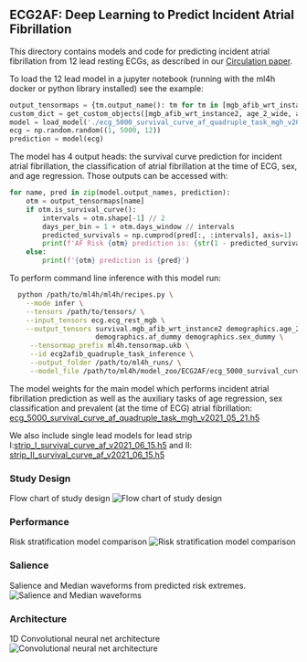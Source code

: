 ## ECG2AF: Deep Learning to Predict Incident Atrial Fibrillation
This directory contains models and code for predicting incident atrial fibrillation from 12 lead resting ECGs, as described in our 
[Circulation paper](https://www.ahajournals.org/doi/full/10.1161/CIRCULATIONAHA.121.057480).

To load the 12 lead model in a jupyter notebook (running with the ml4h docker or python library installed) see the example: 
```python
output_tensormaps = {tm.output_name(): tm for tm in [mgb_afib_wrt_instance2, age_2_wide, af_dummy, sex_dummy3]}
custom_dict = get_custom_objects([mgb_afib_wrt_instance2, age_2_wide, af_dummy, sex_dummy3])
model = load_model('./ecg_5000_survival_curve_af_quadruple_task_mgh_v2021_05_21.h5', custom_objects=custom_dict)
ecg = np.random.random((1, 5000, 12))
prediction = model(ecg)
```
The model has 4 output heads: the survival curve prediction for incident atrial fibrillation, the classification of atrial fibrillation at the time of ECG, sex, and age regression.  Those outputs can be accessed with:
```python
for name, pred in zip(model.output_names, prediction):
    otm = output_tensormaps[name]
    if otm.is_survival_curve():
        intervals = otm.shape[-1] // 2
        days_per_bin = 1 + otm.days_window // intervals
        predicted_survivals = np.cumprod(pred[:, :intervals], axis=1)
        print(f'AF Risk {otm} prediction is: {str(1 - predicted_survivals[0, -1])}')
    else:
        print(f'{otm} prediction is {pred}')
```


To perform command line inference with this model run:
```bash
  python /path/to/ml4h/ml4h/recipes.py \
    --mode infer \
    --tensors /path/to/tensors/ \
    --input_tensors ecg.ecg_rest_mgb \
    --output_tensors survival.mgb_afib_wrt_instance2 demographics.age_2_wide \
                     demographics.af_dummy demographics.sex_dummy \
     --tensormap_prefix ml4h.tensormap.ukb \
     --id ecg2afib_quadruple_task_inference \
     --output_folder /path/to/ml4h_runs/ \
     --model_file /path/to/ml4h/model_zoo/ECG2AF/ecg_5000_survival_curve_af_quadruple_task_mgh_v2021_05_21.h5
```

The model weights for the main model which performs incident atrial fibrillation prediction as well as the auxiliary tasks of
age regression, sex classification and prevalent (at the time of ECG) atrial fibrillation:
[ecg_5000_survival_curve_af_quadruple_task_mgh_v2021_05_21.h5](./ecg_5000_survival_curve_af_quadruple_task_mgh_v2021_05_21.h5)

We also include single lead models for lead strip I:[strip_I_survival_curve_af_v2021_06_15.h5](./strip_I_survival_curve_af_v2021_06_15.h5)
and II: [strip_II_survival_curve_af_v2021_06_15.h5](./strip_II_survival_curve_af_v2021_06_15.h5)

### Study Design
Flow chart of study design
![Flow chart of study design](./study_design.jpg)
### Performance
Risk stratification model comparison
![Risk stratification model comparison](./km.jpg)
### Salience
Salience and Median waveforms from predicted risk extremes.
![Salience and Median waveforms](./salience.jpg)
### Architecture
1D Convolutional neural net architecture
![Convolutional neural net architecture](./architecture.png)
